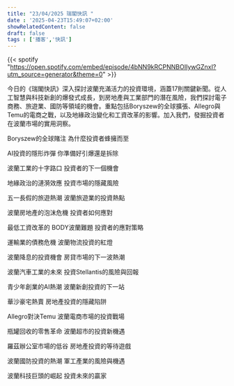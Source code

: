 ```yaml
---
title: "23/04/2025 瑞閣快訊 "
date : '2025-04-23T15:49:07+02:00'
showRelatedContent: false
draft: false
tags : ['播客','快訊']
---
```

{{< spotify "https://open.spotify.com/embed/episode/4bNN9kRCPNNBOIIywGZnxI?utm_source=generator&theme=0" >}}


今日的《瑞閣快訊》深入探討波蘭充滿活力的投資環境，涵蓋17則關鍵新聞。從人工智慧與科技新創的爆發式成長，到房地產與工業部門的潛在風險，我們探討電子商務、旅遊業、國防等領域的機會。重點包括Boryszew的全球擴張、Allegro與Temu的電商之戰，以及地緣政治變化和工資改革的影響。加入我們，發掘投資者在波蘭市場的實用洞察。



Boryszew的全球賭注 為什麼投資者蜂擁而至

AI投資的隱形炸彈 你準備好引爆還是拆除

波蘭工業的十字路口 投資者的下一個機會

地緣政治的漣漪效應 投資市場的隱藏風險

五一長假的旅遊熱潮 波蘭旅遊業的投資熱點

波蘭房地產的泡沫危機 投資者如何應對

最低工資改革的 BODY波蘭難題 投資者的應對策略

運輸業的債務危機 波蘭物流投資的紅燈

波蘭降息的投資機會 房貸市場的下一波熱潮

波蘭汽車工業的未來 投資Stellantis的風險與回報

青少年創業的AI熱潮 波蘭新創投資的下一站

華沙豪宅熱賣 房地產投資的隱藏陷阱

Allegro對決Temu 波蘭電商市場的投資戰場

瓶罐回收的零售革命 波蘭超市的投資新機遇

羅茲辦公室市場的低谷 房地產投資的等待遊戲

波蘭國防投資的熱潮 軍工產業的風險與機遇

波蘭科技巨頭的崛起 投資未來的贏家